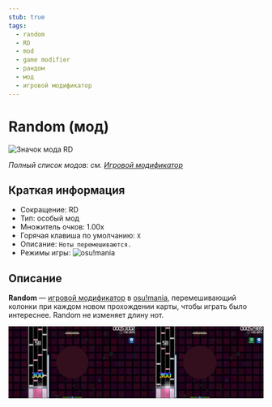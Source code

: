 ```yaml
---
stub: true
tags:
  - random
  - RD
  - mod
  - game modifier
  - рандом
  - мод
  - игровой модификатор
---
```


# Random (мод)

![Значок мода RD](/wiki/shared/mods/RD.png "Значок мода Random (RD)")

*Полный список модов: см. [Игровой модификатор](/wiki/Gameplay/Game_modifier)*

## Краткая информация

- Сокращение: RD
- Тип: особый мод
- Множитель очков: 1.00x
- Горячая клавиша по умолчанию: `X`
- Описание: `Ноты перемешиваются.`
- Режимы игры: ![][osu!mania]

## Описание

**Random** — [игровой модификатор](/wiki/Gameplay/Game_modifier) в [osu!mania](/wiki/Game_mode/osu!mania), перемешивающий колонки при каждом новом прохождении карты, чтобы играть было интереснее. Random не изменяет длину нот.

![Игра с модом RD](img/RD-comparison-mania.jpg "Сравнение при игре без модов (слева) и со включенным Random (справа) в osu!mania")

[osu!mania]: /wiki/shared/mode/mania.png "osu!mania"
